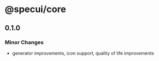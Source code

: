 # @specui/core

## 0.1.0

### Minor Changes

- generator improvements, icon support, quality of life improvements
